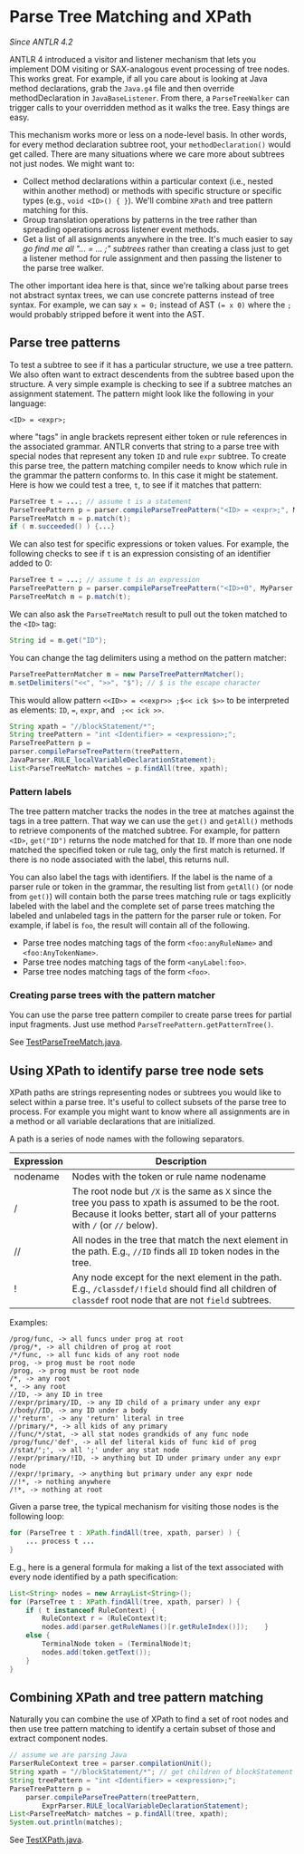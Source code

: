 # Parse Tree Matching and XPath

*Since ANTLR 4.2*

ANTLR 4 introduced a visitor and listener mechanism that lets you implement DOM visiting or SAX-analogous event processing of tree nodes. This works great. For example, if all you care about is looking at Java method declarations, grab the `Java.g4` file and then override methodDeclaration in `JavaBaseListener`. From there, a `ParseTreeWalker` can trigger calls to your overridden method as it walks the tree. Easy things are easy.

This mechanism works more or less on a node-level basis. In other words, for every method declaration subtree root, your `methodDeclaration()` would get called. There are many situations where we care more about subtrees not just nodes. We might want to:

* Collect method declarations within a particular context (i.e., nested within another method) or methods with specific structure or specific types (e.g., `void <ID>() { }`). We'll combine `XPath` and tree pattern matching for this.
* Group translation operations by patterns in the tree rather than spreading operations across listener event methods.
* Get a list of all assignments anywhere in the tree. It's much easier to say *go find me all "... = ... ;" subtrees* rather than creating a class just to get a listener method for rule assignment and then passing the listener to the parse tree walker.

The other important idea here is that, since we're talking about parse trees not abstract syntax trees, we can use concrete patterns instead of tree syntax. For example, we can say `x = 0;` instead of AST `(= x 0)` where the `;` would probably stripped before it went into the AST.

## Parse tree patterns

To test a subtree to see if it has a particular structure, we use a tree pattern. We also often want to extract descendents from the subtree based upon the structure. A very simple example is checking to see if a subtree matches an assignment statement. The pattern might look like the following in your language:

```
<ID> = <expr>;
```

where "tags" in angle brackets represent either token or rule references in the associated grammar. ANTLR converts that string to a parse tree with special nodes that represent any token `ID` and rule `expr` subtree. To create this parse tree, the pattern matching compiler needs to know which rule in the grammar the pattern conforms to. In this case it might be statement. Here is how we could test a tree, `t`, to see if it matches that pattern:

```java
ParseTree t = ...; // assume t is a statement
ParseTreePattern p = parser.compileParseTreePattern("<ID> = <expr>;", MyParser.RULE_statement);
ParseTreeMatch m = p.match(t);
if ( m.succeeded() ) {...}
```

We can also test for specific expressions or token values. For example, the following checks to see if `t` is an expression consisting of an identifier added to 0:

```java
ParseTree t = ...; // assume t is an expression
ParseTreePattern p = parser.compileParseTreePattern("<ID>+0", MyParser.RULE_expr);
ParseTreeMatch m = p.match(t);
```

We can also ask the `ParseTreeMatch` result to pull out the token matched to the `<ID>` tag:

```java
String id = m.get("ID");
```

You can change the tag delimiters using a method on the pattern matcher:

```java
ParseTreePatternMatcher m = new ParseTreePatternMatcher();
m.setDelimiters("<<", ">>", "$"); // $ is the escape character
```

This would allow pattern `<<ID>> = <<expr>> ;$<< ick $>>` to be interpreted as elements: `ID`, ` = `, `expr`, and ` ;<< ick >>`.

```java
String xpath = "//blockStatement/*";
String treePattern = "int <Identifier> = <expression>;";
ParseTreePattern p =
parser.compileParseTreePattern(treePattern,
JavaParser.RULE_localVariableDeclarationStatement);
List<ParseTreeMatch> matches = p.findAll(tree, xpath);
```

### Pattern labels

The tree pattern matcher tracks the nodes in the tree at matches against the tags in a tree pattern. That way we can use the `get()` and `getAll()` methods to retrieve components of the matched subtree. For example, for pattern `<ID>`, `get("ID")` returns the node matched for that `ID`. If more than one node matched the specified token or rule tag, only the first match is returned. If there is no node associated with the label, this returns null.

You can also label the tags with identifiers. If the label is the name of a parser rule or token in the grammar, the resulting list from `getAll()` (or node from `get()`) will contain both the parse trees matching rule or tags explicitly labeled with the label and the complete set of parse trees matching the labeled and unlabeled tags in the pattern for the parser rule or token. For example, if label is `foo`, the result will contain all of the following.

* Parse tree nodes matching tags of the form `<foo:anyRuleName>` and `<foo:AnyTokenName>`.
* Parse tree nodes matching tags of the form `<anyLabel:foo>`.
* Parse tree nodes matching tags of the form `<foo>`.

### Creating parse trees with the pattern matcher

You can use the parse tree pattern compiler to create parse trees for partial input fragments. Just use method `ParseTreePattern.getPatternTree()`.

See [TestParseTreeMatch.java](https://github.com/antlr/antlr4/blob/master/tool-testsuite/test/org/antlr/v4/test/tool/TestParseTreeMatcher.java).

## Using XPath to identify parse tree node sets

XPath paths are strings representing nodes or subtrees you would like to select within a parse tree. It's useful to collect subsets of the parse tree to process. For example you might want to know where all assignments are in a method or all variable declarations that are initialized.

A path is a series of node names with the following separators.

| Expression |Description|
|---------|-----------|
|nodename|	Nodes with the token or rule name nodename
|/|	The root node but `/X` is the same as `X` since the tree you pass to xpath is assumed to be the root. Because it looks better, start all of your patterns with `/` (or `//` below).|
|//|	All nodes in the tree that match the next element in the path. E.g., `//ID` finds all `ID` token nodes in the tree.|
|!|	Any node except for the next element in the path. E.g., `/classdef/!field` should find all children of `classdef` root node that are not `field` subtrees.|

Examples:

```
/prog/func, -> all funcs under prog at root
/prog/*, -> all children of prog at root
/*/func, -> all func kids of any root node
prog, -> prog must be root node
/prog, -> prog must be root node
/*, -> any root
*, -> any root
//ID, -> any ID in tree
//expr/primary/ID, -> any ID child of a primary under any expr
//body//ID, -> any ID under a body
//'return', -> any 'return' literal in tree
//primary/*, -> all kids of any primary
//func/*/stat, -> all stat nodes grandkids of any func node
/prog/func/'def', -> all def literal kids of func kid of prog
//stat/';', -> all ';' under any stat node
//expr/primary/!ID, -> anything but ID under primary under any expr node
//expr/!primary, -> anything but primary under any expr node
//!*, -> nothing anywhere
/!*, -> nothing at root
```

Given a parse tree, the typical mechanism for visiting those nodes is the following loop:

```java
for (ParseTree t : XPath.findAll(tree, xpath, parser) ) {
    ... process t ...
}
```

E.g., here is a general formula for making a list of the text associated with every node identified by a path specification:

```java
List<String> nodes = new ArrayList<String>();
for (ParseTree t : XPath.findAll(tree, xpath, parser) ) {
    if ( t instanceof RuleContext) {
        RuleContext r = (RuleContext)t;
        nodes.add(parser.getRuleNames()[r.getRuleIndex()]);    }      
    else { 
        TerminalNode token = (TerminalNode)t;
        nodes.add(token.getText());
    }      
}
```

## Combining XPath and tree pattern matching

Naturally you can combine the use of XPath to find a set of root nodes and then use tree pattern matching to identify a certain subset of those and extract component nodes.

```java
// assume we are parsing Java
ParserRuleContext tree = parser.compilationUnit();
String xpath = "//blockStatement/*"; // get children of blockStatement
String treePattern = "int <Identifier> = <expression>;";
ParseTreePattern p =
    parser.compileParseTreePattern(treePattern,   
        ExprParser.RULE_localVariableDeclarationStatement);
List<ParseTreeMatch> matches = p.findAll(tree, xpath);
System.out.println(matches);
```

See [TestXPath.java](https://github.com/antlr/antlr4/blob/master/tool-testsuite/test/org/antlr/v4/test/tool/TestXPath.java).
